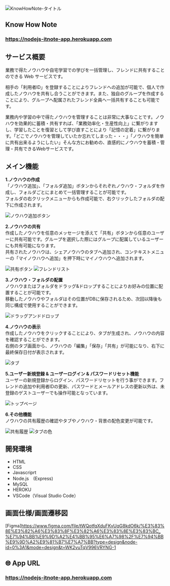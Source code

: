 ![KnowHowNote-タイトル](https://github.com/kawahiro673/nodejs-itnote-app/assets/126426280/502a5c04-a2e4-4796-9ca2-57b060aa46b1)

##  Know How Note 
### **https://nodejs-itnote-app.herokuapp.com**

##  サービス概要

業務で得たノウハウや自宅学習での学びを一括管理し、フレンドに共有することのできる Web サービスです。

相手の「利用者ID」を登録することによりフレンドへの追加が可能で、個人で作成したノウハウを共有し合うことができます。また、独自のグループを作成することにより、グループへ配属されたフレンド全員へ一括共有することも可能です。

業務内や学習の中で得たノウハウを管理することは非常に大事なことです。ノウハウを効果的に蓄積・共有すれば、「業務効率化・生産性向上」に繋がりますし、学習したことを復習として学び直すことにより「記憶の定着」に繋がります。「どこでノウハウを管理していたか忘れてしまった・・・」「ノウハウを簡単に共有出来るようにしたい」そんな方にお勧めの、直感的にノウハウを蓄積・管理・共有できるWebサービスです。

##  メイン機能

**1.ノウハウの作成** <br>
「ノウハウ追加」、「フォルダ追加」ボタンからそれぞれノウハウ・フォルダを作成し、フォルダごとにまとめて一括管理することが可能です。 <br>
フォルダの右クリックメニューからも作成可能で、右クリックしたフォルダの配下に作成されます。
    
![ノウハウ追加ボタン](https://github.com/kawahiro673/nodejs-itnote-app/assets/126426280/c1942598-34a4-42fd-a99a-2f2bb5ff8254)

**2.ノウハウの共有** <br>
作成したノウハウを任意のメッセージを添えて「共有」ボタンから任意のユーザーに共有可能です。グループを選択した際にはグループに配属しているユーザーにも共有可能になります。 <br>
共有されたノウハウは、シェアノウハウのタブへ追加され、コンテキストメニューの「マイノウハウへ追加」を押下時にマイノウハウへ追加されます。
     
![共有ボタン](https://github.com/kawahiro673/nodejs-itnote-app/assets/126426280/f9901789-fa62-4aa6-85f0-bd3f2801b244)
![フレンドリスト](https://github.com/kawahiro673/nodejs-itnote-app/assets/126426280/2130da61-4d1f-4a3f-a1e3-14aea6ee9869)

**3.ノウハウ・フォルダの配置** <br>
ノウハウまたはフォルダをドラッグ&ドロップすることによりお好みの位置に配置することが可能です。 <br>
移動したノウハウやフォルダはその位置がDBに保存されるため、次回以降後も同じ構成で使用することができます。

![ドラッグアンドドロップ](https://github.com/kawahiro673/nodejs-itnote-app/assets/126426280/3a667feb-f816-4955-a634-c4c063d638bd)

**4.ノウハウの表示** <br>
作成したノウハウをクリックすることにより、タブが生成され、ノウハウの内容を確認することができます。 <br>
右側のタブ画面から、ノウハウの「編集」「保存」「共有」が可能になり、右下に最終保存日付が表示されます。

![タブ](https://github.com/kawahiro673/nodejs-itnote-app/assets/126426280/38b665f3-34e0-498e-a1ea-0800d97895cf)

**5.ユーザー新規登録 & ユーザーログイン & パスワードリセット機能** <br>
ユーザーの新規登録からログイン、パスワードリセットを行う事ができます。フレンドの追加や利用者IDの更新、パスワードとメールアドレスの更新以外は、未登録のゲストユーザーでも操作可能となっています。

![トップページ](https://github.com/kawahiro673/nodejs-itnote-app/assets/126426280/7d05f1e7-2626-4f4c-a82c-0d529e1e50ef)
    
**6.その他機能** <br>
ノウハウの共有履歴の確認やタブやノウハウ・背景の配色変更が可能です。

![共有履歴](https://github.com/kawahiro673/nodejs-itnote-app/assets/126426280/ed967563-07be-46fa-bf9b-ccdf4a805e8f)
![タブの色](https://github.com/kawahiro673/nodejs-itnote-app/assets/126426280/1a27572b-69fa-4e01-82a9-42e97e6d8966)

<!-- 
## 👀 全体的な仕組み

ここにシステムの図を入れる
-->
##  開発環境

- HTML
- CSS
- Javascriprt
- Node.js　(Express)
- MySQL
- HEROKU
- VSCode（Visual Studio Code）

##  画面仕様/画面遷移図
[Figma]https://www.figma.com/file/tWQotfqXduFKvUqG8kdO6k/%E3%83%8E%E3%82%A6%E3%83%8F%E3%82%A6%E3%83%8E%E3%83%BC_%E7%94%BB%E9%9D%A2%E4%BB%95%E6%A7%98%2F%E7%94%BB%E9%9D%A2%E9%81%B7%E7%A7%BB?type=design&node-id=0%3A1&mode=design&t=WK2vuTqV996VRYNG-1

## 🌐 App URL

### **https://nodejs-itnote-app.herokuapp.com**
